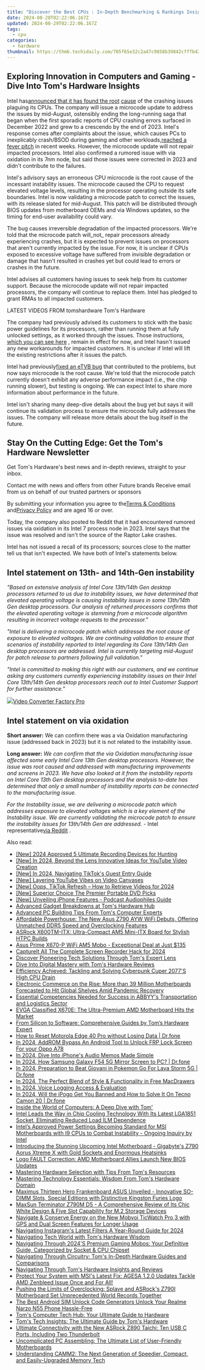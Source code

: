 ```yaml
---
title: "Discover the Best CPUs : In-Depth Benchmarking & Rankings Insight"
date: 2024-08-28T02:22:06.167Z
updated: 2024-08-29T02:22:06.167Z
tags:
  - cpu
categories:
  - hardware
thumbnail: https://thmb.techidaily.com/705f65e32c2a47c9858b39842cfffb42a850218d7fcaebdfab8f93329d1c65e1.jpg
---
```


## Exploring Innovation in Computers and Gaming - Dive Into Tom's Hardware Insights

Intel has[announced that it has found the root](https://community.intel.com/t5/Processors/July-2024-Update-on-Instability-Reports-on-Intel-Core-13th-and/m-p/1617113#M74792) [cause](https://community.intel.com/t5/Processors/July-2024-Update-on-Instability-Reports-on-Intel-Core-13th-and/m-p/1617113#M74792) of the crashing issues plaguing its CPUs. The company will issue a microcode update to address the issues by mid-August, ostensibly ending the long-running saga that began when the first sporadic reports of CPU crashing errors surfaced in December 2022 and grew to a crescendo by the end of 2023\. Intel's response comes after complaints about the issue, which causes PCs to inexplicably crash/BSOD during gaming and other workloads,[reached a fever pitch](https://www.tomshardware.com/pc-components/cpus/game-publisher-claims-100-crash-rate-with-intel-cpus-alderon-games-says-company-sells-defective-13th-and-14th-gen-chips) in recent weeks. However, the microcode update will not repair impacted processors. Intel also confirmed a rumored issue with via oxidation in its 7nm node, but said those issues were corrected in 2023 and didn't contribute to the failures.

 Intel's advisory says an erroneous CPU microcode is the root cause of the incessant instability issues. The microcode caused the CPU to request elevated voltage levels, resulting in the processor operating outside its safe boundaries. Intel is now validating a microcode patch to correct the issues, with its release slated for mid-August. This patch will be distributed through BIOS updates from motherboard OEMs and via Windows updates, so the timing for end-user availability could vary.

 The bug causes irreversible degradation of the impacted processors. We're told that the microcode patch will_not_ repair processors already experiencing crashes, but it is expected to prevent issues on processors that aren't currently impacted by the issue. For now, it is unclear if CPUs exposed to excessive voltage have suffered from invisible degradation or damage that hasn't resulted in crashes yet but could lead to errors or crashes in the future.

 Intel advises all customers having issues to seek help from its customer support. Because the microcode update will not repair impacted processors, the company will continue to replace them. Intel has pledged to grant RMAs to all impacted customers.

 LATEST VIDEOS FROM tomshardware Tom's Hardware

 The company had previously advised its customers to stick with the basic power guidelines for its processors, rather than running them at fully unlocked settings, as it worked through the issues. Those instructions, [which you can see here](https://www.tomshardware.com/pc-components/cpus/intel-issues-official-statement-on-core-k-series-crashes-stick-to-intels-official-power-profiles) , remain in effect for now, and Intel hasn't issued any new workarounds for impacted customers. It is unclear if Intel will lift the existing restrictions after it issues the patch.

 Intel had previously[fixed an eTVB bug](https://www.tomshardware.com/pc-components/cpus/intel-denies-reports-that-it-identified-a-root-cause-for-core-i9-crashing-issues-investigation-continues) that contributed to the problems, but now says microcode is the root cause. We're told that the microcode patch currently doesn't exhibit any adverse performance impact (i.e., the chip running slower), but testing is ongoing. We can expect Intel to share more information about performance in the future.

 Intel isn't sharing many deep-dive details about the bug yet but says it will continue its validation process to ensure the microcode fully addresses the issues. The company will release more details about the bug itself in the future.

## Stay On the Cutting Edge: Get the Tom's Hardware Newsletter

 Get Tom's Hardware's best news and in-depth reviews, straight to your inbox.

 Contact me with news and offers from other Future brands  Receive email from us on behalf of our trusted partners or sponsors

 By submitting your information you agree to the[Terms & Conditions](https://futureplc.com/terms-conditions/) and[Privacy Policy](https://futureplc.com/privacy-policy/) and are aged 16 or over.

 Today, the company also posted to Reddit that it had encountered rumored issues via oxidation in its Intel 7 process node in 2023\. Intel says that the issue was resolved and isn't the source of the Raptor Lake crashes.

 Intel has not issued a recall of its processors; sources close to the matter tell us that isn't expected. We have both of Intel's statements below.

## Intel statement on 13th- and 14th-Gen instability

 _"Based on extensive analysis of Intel Core 13th/14th Gen desktop processors returned to us due to instability issues, we have determined that elevated operating voltage is causing instability issues in some 13th/14th Gen desktop processors. Our analysis of returned processors confirms that the elevated operating voltage is stemming from a microcode algorithm resulting in incorrect voltage requests to the processor."_

 _"Intel is delivering a microcode patch which addresses the root cause of exposure to elevated voltages. We are continuing validation to ensure that scenarios of instability reported to Intel regarding its Core 13th/14th Gen desktop processors are addressed. Intel is currently targeting mid-August for patch release to partners following full validation."_

 _"Intel is committed to making this right with our customers, and we continue asking any customers currently experiencing instability issues on their Intel Core 13th/14th Gen desktop processors reach out to Intel Customer Support for further assistance."_

<!-- affiliate ads begin -->
<a href="https://secure.2checkout.com/order/checkout.php?PRODS=4537547&QTY=1&AFFILIATE=108875&CART=1"><img src="https://secure.avangate.com/images/merchant/4b0a0290ad7df100b77e86839989a75e/products/vcfpro.png" border="0">Video Converter Factory Pro</a>
<!-- affiliate ads end -->
## Intel statement on via oxidation

**Short answer:** We can confirm there was a via Oxidation manufacturing issue (addressed back in 2023) but it is not related to the instability issue.

**Long answer:**   _We can confirm that the via Oxidation manufacturing issue affected some early Intel Core 13th Gen desktop processors. However, the issue was root caused and addressed with manufacturing improvements and screens in 2023\. We have also looked at it from the instability reports on Intel Core 13th Gen desktop processors and the analysis to-date has determined that only a small number of instability reports can be connected to the manufacturing issue._

 _For the Instability issue, we are delivering a microcode patch which addresses exposure to elevated voltages which is a key element of the Instability issue. We are currently validating the microcode patch to ensure the instability issues for 13th/14th Gen are addressed. -_ Intel representative[via Reddit](https://www.reddit.com/r/intel/comments/1e9mf04/comment/lefz09c/) .


<ins class="adsbygoogle"
     style="display:block"
     data-ad-format="autorelaxed"
     data-ad-client="ca-pub-7571918770474297"
     data-ad-slot="1223367746"></ins>



<ins class="adsbygoogle"
     style="display:block"
     data-ad-client="ca-pub-7571918770474297"
     data-ad-slot="8358498916"
     data-ad-format="auto"
     data-full-width-responsive="true"></ins>

<span class="atpl-alsoreadstyle">Also read:</span>
<div><ul>
<li><a href="https://fox-http.techidaily.com/new-2024-approved-5-ultimate-recording-devices-for-hunting/"><u>[New] 2024 Approved  5 Ultimate Recording Devices for Hunting</u></a></li>
<li><a href="https://facebook-video-footage.techidaily.com/new-in-2024-beyond-the-lens-innovative-ideas-for-youtube-video-creation/"><u>[New] In 2024, Beyond the Lens  Innovative Ideas for YouTube Video Creation</u></a></li>
<li><a href="https://tiktok-clips.techidaily.com/new-in-2024-navigating-tiktoks-guest-entry-guide/"><u>[New] In 2024, Navigating TikTok's Guest Entry Guide</u></a></li>
<li><a href="https://extra-skills.techidaily.com/new-layering-youtube-vibes-on-video-canvases/"><u>[New] Layering YouTube Vibes on Video Canvases</u></a></li>
<li><a href="https://tiktok-videos.techidaily.com/new-oops-tiktok-refresh-how-to-retrieve-videos-for-2024/"><u>[New] Oops, TikTok Refresh – How to Retrieve Videos for 2024</u></a></li>
<li><a href="https://fox-helps.techidaily.com/new-superior-choice-the-premier-portable-dvd-picks/"><u>[New] Superior Choice  The Premier Portable DVD Picks</u></a></li>
<li><a href="https://some-guidance.techidaily.com/new-unveiling-iphone-features-podcast-audiophiles-guide/"><u>[New] Unveiling iPhone Features - Podcast Audiophiles Guide</u></a></li>
<li><a href="https://hardware-updates.techidaily.com/advanced-gadget-breakdowns-at-toms-hardware-hub/"><u>Advanced Gadget Breakdowns at Tom's Hardware Hub</u></a></li>
<li><a href="https://hardware-updates.techidaily.com/advanced-pc-building-tips-from-toms-computer-experts/"><u>Advanced PC Building Tips From Tom's Computer Experts</u></a></li>
<li><a href="https://hardware-updates.techidaily.com/affordable-powerhouse-the-new-asus-z790-ayw-wifi-debuts-offering-unmatched-ddr5-speed-and-overclocking-features/"><u>Affordable Powerhouse: The New Asus Z790 AYW WiFi Debuts, Offering Unmatched DDR5 Speed and Overclocking Features</u></a></li>
<li><a href="https://hardware-updates.techidaily.com/asrock-x600tm-itx-ultra-compact-am5-mini-itx-board-for-stylish-htpc-builds/"><u>ASRock X600TM-ITX: Ultra-Compact AM5 Mini-ITX Board for Stylish HTPC Builds</u></a></li>
<li><a href="https://hardware-updates.techidaily.com/1723862871468-asus-prime-x670-p-wifi-am5-mobo-exceptional-deal-at-just-135/"><u>Asus Prime X670-P WiFi AM5 Mobo - Exceptional Deal at Just $135</u></a></li>
<li><a href="https://visual-screen-recording.techidaily.com/captureit-all-the-complete-screen-recorder-hack-for-2024/"><u>CaptureIt All  The Complete Screen Recorder Hack for 2024</u></a></li>
<li><a href="https://hardware-updates.techidaily.com/discover-pioneering-tech-solutions-through-toms-expert-lens/"><u>Discover Pioneering Tech Solutions Through Tom's Expert Lens</u></a></li>
<li><a href="https://hardware-updates.techidaily.com/dive-into-digital-mastery-with-toms-hardware-reviews/"><u>Dive Into Digital Mastery with Tom's Hardware Reviews</u></a></li>
<li><a href="https://win-answers.techidaily.com/efficiency-achieved-tackling-and-solving-cyberpunk-cuper-2077s-high-cpu-drain/"><u>Efficiency Achieved: Tackling and Solving Cyberpunk Cuper 2077'S High CPU Drain</u></a></li>
<li><a href="https://hardware-updates.techidaily.com/electronic-commerce-on-the-rise-more-than-39-million-motherboards-forecasted-to-hit-global-shelves-amid-pandemic-recovery/"><u>Electronic Commerce on the Rise: More than 39 Million Motherboards Forecasted to Hit Global Shelves Amid Pandemic Recovery</u></a></li>
<li><a href="https://tech-savvy.techidaily.com/essential-competencies-needed-for-success-in-abbyys-transportation-and-logistics-sector/"><u>Essential Competencies Needed for Success in ABBYY's Transportation and Logistics Sector</u></a></li>
<li><a href="https://hardware-updates.techidaily.com/evga-classified-x670e-the-ultra-premium-amd-motherboard-hits-the-market/"><u>EVGA Classified X670E: The Ultra-Premium AMD Motherboard Hits the Market</u></a></li>
<li><a href="https://hardware-updates.techidaily.com/from-silicon-to-software-comprehensive-guides-by-toms-hardware-expert/"><u>From Silicon to Software: Comprehensive Guides by Tom’s Hardware Expert</u></a></li>
<li><a href="https://techidaily.com/how-to-reset-motorola-edge-40-pro-without-losing-data-drfone-by-drfone-reset-android-reset-android/"><u>How to Reset Motorola Edge 40 Pro without Losing Data | Dr.fone</u></a></li>
<li><a href="https://android-frp.techidaily.com/in-2024-addrom-bypass-an-android-tool-to-unlock-frp-lock-screen-for-your-oppo-a78-by-drfone-android/"><u>In 2024, AddROM Bypass An Android Tool to Unlock FRP Lock Screen For your Oppo A78</u></a></li>
<li><a href="https://on-screen-recording.techidaily.com/in-2024-dive-into-iphones-audio-memos-made-simple/"><u>In 2024, Dive Into iPhone's Audio Memos Made Simple</u></a></li>
<li><a href="https://screen-mirror.techidaily.com/in-2024-how-samsung-galaxy-f54-5g-mirror-screen-to-pc-drfone-by-drfone-android/"><u>In 2024, How Samsung Galaxy F54 5G Mirror Screen to PC? | Dr.fone</u></a></li>
<li><a href="https://android-pokemon-go.techidaily.com/in-2024-preparation-to-beat-giovani-in-pokemon-go-for-lava-storm-5g-drfone-by-drfone-virtual-android/"><u>In 2024, Preparation to Beat Giovani in Pokemon Go For Lava Storm 5G | Dr.fone</u></a></li>
<li><a href="https://some-approaches.techidaily.com/in-2024-the-perfect-blend-of-style-and-functionality-in-free-macdrawers/"><u>In 2024, The Perfect Blend of Style & Functionality in Free MacDrawers</u></a></li>
<li><a href="https://visual-screen-recording.techidaily.com/in-2024-voice-logging-access-and-evaluation/"><u>In 2024, Voice Logging Access & Evaluation</u></a></li>
<li><a href="https://phone-solutions.techidaily.com/in-2024-will-the-ipogo-get-you-banned-and-how-to-solve-it-on-tecno-camon-20-drfone-by-drfone-virtual-android/"><u>In 2024, Will the iPogo Get You Banned and How to Solve It On Tecno Camon 20 | Dr.fone</u></a></li>
<li><a href="https://hardware-updates.techidaily.com/inside-the-world-of-computers-a-deep-dive-with-tom/"><u>Inside the World of Computers: A Deep Dive with Tom'</u></a></li>
<li><a href="https://hardware-updates.techidaily.com/intel-leads-the-way-in-chip-cooling-technology-with-its-latest-lga1851-socket-eliminating-reduced-load-ilm-dependence/"><u>Intel Leads the Way in Chip Cooling Technology With Its Latest LGA1851 Socket, Eliminating Reduced Load ILM Dependence</u></a></li>
<li><a href="https://hardware-updates.techidaily.com/intels-approved-power-settings-becoming-standard-for-msi-motherboards-with-i9-cpus-to-combat-instability-ongoing-inquiry-by-intel/"><u>Intel’s Approved Power Settings Becoming Standard for MSI Motherboards with I9 CPUs to Combat Instability - Ongoing Inquiry by Intel</u></a></li>
<li><a href="https://hardware-updates.techidaily.com/introducing-the-stunning-upcoming-intel-motherboard-gigabytes-z790-aorus-xtreme-x-with-gold-sockets-and-enormous-heatsinks/"><u>Introducing the Stunning Upcoming Intel Motherboard - Gigabyte's Z790 Aorus Xtreme X with Gold Sockets and Enormous Heatsinks</u></a></li>
<li><a href="https://hardware-updates.techidaily.com/logo-fault-correction-amd-motherboard-allies-launch-new-bios-updates/"><u>Logo FAULT Correction: AMD Motherboard Allies Launch New BIOS Updates</u></a></li>
<li><a href="https://hardware-updates.techidaily.com/mastering-hardware-selection-with-tips-from-toms-resources/"><u>Mastering Hardware Selection with Tips From Tom's Resources</u></a></li>
<li><a href="https://hardware-updates.techidaily.com/mastering-technology-essentials-wisdom-from-toms-hardware-domain/"><u>Mastering Technology Essentials: Wisdom From Tom's Hardware Domain</u></a></li>
<li><a href="https://hardware-updates.techidaily.com/maximus-thirteen-hero-frankenboard-asus-unveiled-innovative-so-dimm-slots-special-editions-with-distinctive-kingston-furies-logo/"><u>Maximus Thirteen Hero Frankenboard ASUS Unveiled - Innovative SO-DIMM Slots, Special Editions with Distinctive Kingston Furies Logo</u></a></li>
<li><a href="https://hardware-updates.techidaily.com/maxsun-terminator-z790m-d5-a-comprehensive-review-of-its-chic-white-design-and-five-slot-capability-for-m2-storage-devices/"><u>MaxSun Terminator Z790M D5 - A Comprehensive Review of Its Chic White Design & Five Slot Capability for M.2 Storage Devices</u></a></li>
<li><a href="https://buynow-help.techidaily.com/navigate-and-conserve-energy-on-the-new-mobvoi-ticwatch-pro-3-with-gps-and-dual-screen-features-for-longer-usage/"><u>Navigate & Conserve Energy on the New Mobvoi TicWatch Pro 3 with GPS and Dual Screen Features for Longer Usage</u></a></li>
<li><a href="https://instagram-video-recordings.techidaily.com/navigating-instagrams-latest-filters-a-year-round-guide-for-2024/"><u>Navigating Instagram's Latest Filters  A Year-Round Guide for 2024</u></a></li>
<li><a href="https://hardware-updates.techidaily.com/navigating-tech-world-with-toms-hardware-wisdom/"><u>Navigating Tech World with Tom's Hardware Wisdom</u></a></li>
<li><a href="https://hardware-updates.techidaily.com/navigating-through-2024s-premium-gaming-mobos-your-definitive-guide-categorized-by-socket-and-cpu-chipset/"><u>Navigating Through 2024'S Premium Gaming Mobos: Your Definitive Guide, Categorized by Socket & CPU Chipset</u></a></li>
<li><a href="https://hardware-updates.techidaily.com/navigating-through-circuitry-toms-in-depth-hardware-guides-and-comparisons/"><u>Navigating Through Circuitry: Tom's In-Depth Hardware Guides and Comparisons</u></a></li>
<li><a href="https://hardware-updates.techidaily.com/navigating-through-toms-hardware-insights-and-reviews/"><u>Navigating Through Tom's Hardware Insights and Reviews</u></a></li>
<li><a href="https://hardware-updates.techidaily.com/1723862866297-protect-your-system-with-msis-latest-fix-agesa-120-updates-tackle-amd-zenbleed-issue-once-and-for-all/"><u>Protect Your System with MSI's Latest Fix: AGESA 1.2.0 Updates Tackle AMD Zenbleed Issue Once and For All!</u></a></li>
<li><a href="https://hardware-updates.techidaily.com/pushing-the-limits-of-overclocking-splave-and-asrocks-z790i-motherboard-set-unprecedented-world-records-together/"><u>Pushing the Limits of Overclocking: Splave and ASRock's Z790I Motherboard Set Unprecedented World Records Together</u></a></li>
<li><a href="https://sim-unlock.techidaily.com/the-best-android-sim-unlock-code-generators-unlock-your-realme-narzo-n55-phone-hassle-free-by-drfone-android/"><u>The Best Android SIM Unlock Code Generators Unlock Your Realme Narzo N55 Phone Hassle-Free</u></a></li>
<li><a href="https://hardware-updates.techidaily.com/toms-computer-tech-hub-your-ultimate-guide-to-hardware/"><u>Tom's Computer Tech Hub: Your Ultimate Guide to Hardware</u></a></li>
<li><a href="https://hardware-updates.techidaily.com/toms-tech-insights-the-ultimate-guide-by-toms-hardware/"><u>Tom's Tech Insights: The Ultimate Guide by Tom's Hardware</u></a></li>
<li><a href="https://hardware-updates.techidaily.com/ultimate-connectivity-with-the-new-asrock-z890-taichi-ten-usb-c-ports-including-two-thunderbolt/"><u>Ultimate Connectivity with the New ASRock Z890 Taichi: Ten USB C Ports, Including Two Thunderbolt</u></a></li>
<li><a href="https://hardware-updates.techidaily.com/uncomplicated-pc-assembling-the-ultimate-list-of-user-friendly-motherboards/"><u>Uncomplicated PC Assembling: The Ultimate List of User-Friendly Motherboards</u></a></li>
<li><a href="https://hardware-updates.techidaily.com/understanding-camm2-the-next-generation-of-speedier-compact-and-easily-upgraded-memory-tech/"><u>Understanding CAMM2: The Next Generation of Speedier, Compact, and Easily-Upgraded Memory Tech</u></a></li>
</ul></div>
